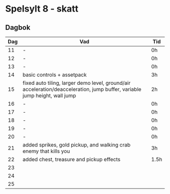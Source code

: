 # Spelsylt 8 - skatt

## Dagbok

| Dag | Vad | Tid 
| - | - | -
| 11 | - | 0h
| 12 | - | 0h
| 13 | - | 0h
| 14 | basic controls + assetpack | 3h
| 15 | fixed auto tiling, larger demo level, ground/air acceleration/deacceleration, jump buffer, variable jump height, wall jump | 2h
| 16 | - | 0h
| 17 | - | 0h
| 18 | - | 0h
| 19 | - | 0h
| 20 | - | 0h
| 21 | added sprikes, gold pickup, and walking crab enemy that kills you | 3h
| 22 | added chest, treasure and pickup effects | 1.5h
| 23 | 
| 24 | 
| 25 | 